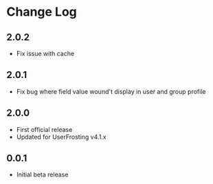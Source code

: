 # Change Log

## 2.0.2
- Fix issue with cache

## 2.0.1
- Fix bug where field value wound't display in user and group profile

## 2.0.0
- First official release
- Updated for UserFrosting v4.1.x

## 0.0.1
- Initial beta release
